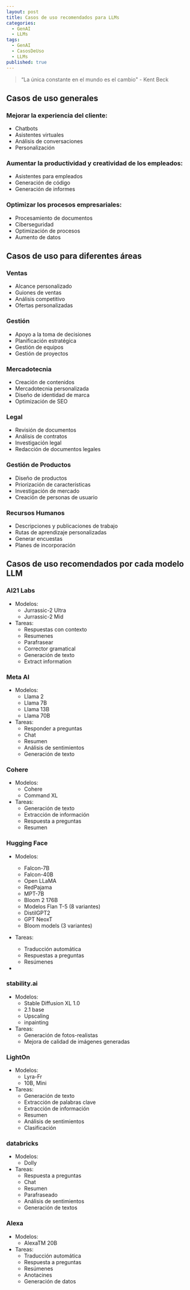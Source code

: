 ```yaml
---
layout: post
title: Casos de uso recomendados para LLMs
categories:
  - GenAI
  - LLMs
tags:
  - GenAI
  - CasosDeUso
  - LLMs
published: true
---
```


> “La única constante en el mundo es el cambio" - Kent Beck

## Casos de uso generales 

### Mejorar la experiencia del cliente:
- Chatbots
- Asistentes virtuales
- Análisis de conversaciones
- Personalización

### Aumentar la productividad y creatividad de los empleados:
- Asistentes para empleados
- Generación de código
- Generación de informes

### Optimizar los procesos empresariales:
- Procesamiento de documentos
- Ciberseguridad
- Optimización de procesos
- Aumento de datos

## Casos de uso  para diferentes áreas

### Ventas
- Alcance personalizado
- Guiones de ventas
- Análisis competitivo
- Ofertas personalizadas

### Gestión
- Apoyo a la toma de decisiones
- Planificación estratégica
- Gestión de equipos
- Gestión de proyectos

### Mercadotecnia
- Creación de contenidos
- Mercadotecnia personalizada
- Diseño de identidad de marca
- Optimización de SEO

### Legal
- Revisión de documentos
- Análisis de contratos
- Investigación legal
- Redacción de documentos legales

### Gestión de Productos
- Diseño de productos
- Priorización de características
- Investigación de mercado
- Creación de personas de usuario

### Recursos Humanos
- Descripciones y publicaciones de trabajo
- Rutas de aprendizaje personalizadas
- Generar encuestas
- Planes de incorporación


## Casos de uso recomendados por cada modelo LLM

### AI21 Labs
- Modelos: 
	- Jurrassic-2 Ultra 
	- Jurrassic-2 Mid
- Tareas: 
	- Respuestas con contexto
	- Resumenes
	- Parafrasear
	- Corrector gramatical
	- Generación de texto
	- Extract information

### Meta AI
- Modelos: 
	- Llama 2 
	- Llama 7B
	- Llama 13B
	- Llama 70B
- Tareas: 
	- Responder a preguntas
	- Chat
	- Resumen
	- Análisis de sentimientos
	- Generación de texto

### Cohere
- Modelos: 
	- Cohere
	- Command XL
- Tareas: 
	- Generación de texto
	- Extracción de información
	- Respuesta a preguntas
	- Resumen

### Hugging Face
- Modelos: 
	- Falcon-7B
	- Falcon-40B
	- Open LLaMA
	- RedPajama
	- MPT-7B
	- Bloom 2 176B
	- Modelos Flan T-5 (8 variantes)
	- DistilGPT2
	- GPT NeoxT
	- Bloom models (3 variantes)
	
- Tareas: 
	- Traducción automática
	- Respuestas a preguntas
	- Resúmenes
- 
### stability.ai
- Modelos: 
	- Stable Diffusion XL 1.0
	- 2.1 base
	- Upscaling
	- inpainting
- Tareas: 
	- Generación de fotos-realistas
	- Mejora de calidad de imágenes generadas

### LightOn
- Modelos: 
	- Lyra-Fr
	- 10B, Mini
- Tareas: 
	- Generación de texto
	- Extracción de palabras clave
	- Extracción de información
	- Resumen
	- Análisis de sentimientos
	- Clasificación

### databricks
- Modelos: 
	- Dolly
- Tareas: 
	- Respuesta a preguntas
	- Chat
	- Resumen
	- Parafraseado
	- Análisis de sentimientos
	- Generación de textos

### Alexa
- Modelos: 
	- AlexaTM 20B
- Tareas:
	- Traducción automática
	- Respuesta a preguntas
	- Resúmenes
	- Anotacines
	- Generación de datos